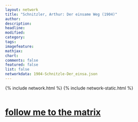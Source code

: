 ```yaml
---
layout: network
title: "Schnitzler, Arthur: Der einsame Weg (1904)"
author:
description:
headline:
modified:
category:
tags: 
imagefeature: 
mathjax: 
chart: 
comments: false
featured: false
list: false
networkdata: 1904-Schnitzle-Der_einsa.json
---
```

{% include network.html %}
{% include network-static.html %}
<div class="row">
  <div class="small-5 small-centered columns"><a href="/matrix17"><h1>follow me to the matrix</h1></a>
</div>
</div>
